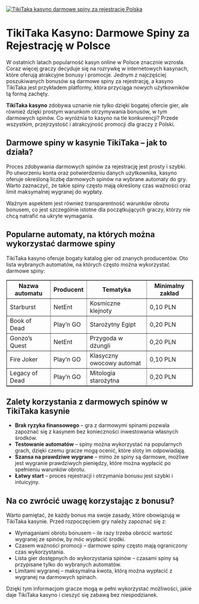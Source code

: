 [![TikiTaka kasyno darmowe spiny za rejestrację Polska](https://123-caf.pages.dev/gitsignup.png)](https://vrmoo.ru/Bt82HjjY)

<h1>TikiTaka Kasyno: Darmowe Spiny za Rejestrację w Polsce</h1> <p>W ostatnich latach popularność kasyn online w Polsce znacznie wzrosła. Coraz więcej graczy decyduje się na rozrywkę w internetowych kasynach, które oferują atrakcyjne bonusy i promocje. Jednym z najczęściej poszukiwanych bonusów są darmowe spiny za rejestrację, a kasyno TikiTaka jest przykładem platformy, która przyciąga nowych użytkowników tą formą zachęty.</p> <p><strong>TikiTaka kasyno</strong> zdobywa uznanie nie tylko dzięki bogatej ofercie gier, ale również dzięki prostym warunkom otrzymywania bonusów, w tym darmowych spinów. Co wyróżnia to kasyno na tle konkurencji? Przede wszystkim, przejrzystość i atrakcyjność promocji dla graczy z Polski.</p>  <h2>Darmowe spiny w kasynie TikiTaka – jak to działa?</h2> <p>Proces zdobywania darmowych spinów za rejestrację jest prosty i szybki. Po utworzeniu konta oraz potwierdzeniu danych użytkownika, kasyno oferuje określoną liczbę darmowych spinów na wybrane automaty do gry. Warto zaznaczyć, że takie spiny często mają określony czas ważności oraz limit maksymalnej wygranej do wypłaty.</p> <p>Ważnym aspektem jest również transparentność warunków obrotu bonusem, co jest szczególnie istotne dla początkujących graczy, którzy nie chcą natrafić na ukryte wymagania.</p>  <h2>Popularne automaty, na których można wykorzystać darmowe spiny</h2> <p>TikiTaka kasyno oferuje bogaty katalog gier od znanych producentów. Oto lista wybranych automatów, na których często można wykorzystać darmowe spiny:</p>  <table border="1" cellpadding="8" cellspacing="0" style="border-collapse: collapse; width: 100%;">   <thead>     <tr>       <th>Nazwa automatu</th>       <th>Producent</th>       <th>Tematyka</th>       <th>Minimalny zakład</th>     </tr>   </thead>   <tbody>     <tr>       <td>Starburst</td>       <td>NetEnt</td>       <td>Kosmiczne klejnoty</td>       <td>0,10 PLN</td>     </tr>     <tr>       <td>Book of Dead</td>       <td>Play’n GO</td>       <td>Starożytny Egipt</td>       <td>0,20 PLN</td>     </tr>     <tr>       <td>Gonzo’s Quest</td>       <td>NetEnt</td>       <td>Przygoda w dżungli</td>       <td>0,20 PLN</td>     </tr>     <tr>       <td>Fire Joker</td>       <td>Play’n GO</td>       <td>Klasyczny owocowy automat</td>       <td>0,10 PLN</td>     </tr>     <tr>       <td>Legacy of Dead</td>       <td>Play’n GO</td>       <td>Mitologia starożytna</td>       <td>0,20 PLN</td>     </tr>   </tbody> </table>  <h2>Zalety korzystania z darmowych spinów w TikiTaka kasynie</h2> <ul>   <li><strong>Brak ryzyka finansowego</strong> – gra z darmowymi spinami pozwala zapoznać się z kasynem bez konieczności inwestowania własnych środków.</li>   <li><strong>Testowanie automatów</strong> – spiny można wykorzystać na popularnych grach, dzięki czemu gracze mogą ocenić, które sloty im odpowiadają.</li>   <li><strong>Szansa na prawdziwe wygrane</strong> – mimo że spiny są darmowe, możliwe jest wygranie prawdziwych pieniędzy, które można wypłacić po spełnieniu warunków obrotu.</li>   <li><strong>Łatwy start</strong> – proces rejestracji i otrzymania bonusu jest szybki i intuicyjny.</li> </ul>  <h2>Na co zwrócić uwagę korzystając z bonusu?</h2> <p>Warto pamiętać, że każdy bonus ma swoje zasady, które obowiązują w TikiTaka kasynie. Przed rozpoczęciem gry należy zapoznać się z:</p> <ul>   <li>Wymaganiami obrotu bonusem – ile razy trzeba obrócić wartość wygranej ze spinów, by móc wypłacić środki.</li>   <li>Czasem ważności promocji – darmowe spiny często mają ograniczony czas wykorzystania.</li>   <li>Lista gier dostępnych do wykorzystania spinów – czasami spiny są przypisane tylko do wybranych automatów.</li>   <li>Limitami wygranej – maksymalna kwota, którą można wypłacić z wygranej na darmowych spinach.</li> </ul>  <p>Dzięki tym informacjom gracze mogą w pełni wykorzystać możliwości, jakie daje TikiTaka kasyno i cieszyć się zabawą bez niespodzianek.</p>